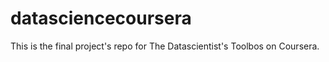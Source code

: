 # datasciencecoursera
This is the final project's repo for The Datascientist's Toolbos on Coursera.
